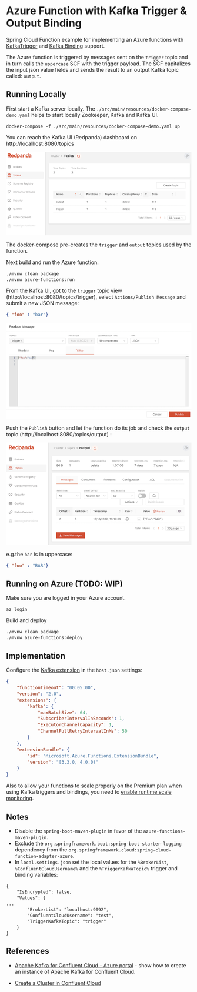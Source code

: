 # Azure Function with Kafka Trigger & Output Binding

Spring Cloud Function example for implementing an Azure functions with [KafkaTrigger](https://learn.microsoft.com/en-us/azure/azure-functions/functions-bindings-kafka-trigger?tabs=in-process%2Cconfluent&pivots=programming-language-java) and [Kafka Binding](https://learn.microsoft.com/en-us/azure/azure-functions/functions-bindings-kafka-output?tabs=in-process%2Cconfluent&pivots=programming-language-java) support.

The Azure function is triggered by messages sent on the `trigger` topic and in turn calls the `uppercase` SCF with the trigger payload. The SCF capitalizes the input json value fields and sends the result to an output Kafka topic called: `output`.

## Running Locally

First start a Kafka server locally. 
The `./src/main/resources/docker-compose-demo.yaml` helps to start locally Zookeeper, Kafka and Kafka UI.

```
docker-compose -f ./src/main/resources/docker-compose-demo.yaml up
```
You can reach the Kafka UI (Redpanda) dashboard on http://localhost:8080/topics

![](./src/main/doc/kafka-ui-topics.png)

The docker-compose pre-creates the `trigger` and `output` topics used by the function.

Next build and run the Azure function:

```
./mvnw clean package
./mvnw azure-functions:run
```

From the Kafka UI, got to the `trigger` topic view (http://localhost:8080/topics/trigger), select `Actions/Publish Message` and submit a new JSON message:
```json
{ "foo" : "bar"}
```

![](./src/main/doc/kafka-publish-message.png)


Push the `Publish` button and let the function do its job and check the `output` topic (http://localhost:8080/topics/output) :

![](./src/main/doc/output-topic.png)

e.g.the `bar` is in uppercase:

```json
{ "foo" : "BAR"}
```



## Running on Azure (TODO: WIP)

Make sure you are logged in your Azure account.
```
az login
```

Build and deploy

```
./mvnw clean package
./mvnw azure-functions:deploy
```

## Implementation

Configure the [Kafka extension](https://learn.microsoft.com/en-us/azure/azure-functions/functions-bindings-kafka?tabs=in-process%2Cportal&pivots=programming-language-java#hostjson-settings) in the `host.json` settings:

```json
{
    "functionTimeout": "00:05:00",
    "version": "2.0",
    "extensions": {
        "kafka": {
            "maxBatchSize": 64,
            "SubscriberIntervalInSeconds": 1,
            "ExecutorChannelCapacity": 1,
            "ChannelFullRetryIntervalInMs": 50
        }
    },
    "extensionBundle": {
        "id": "Microsoft.Azure.Functions.ExtensionBundle",
        "version": "[3.3.0, 4.0.0)"
    }
}
```

Also to allow your functions to scale properly on the Premium plan when using Kafka triggers and bindings, you need to [enable runtime scale monitoring](https://learn.microsoft.com/en-us/azure/azure-functions/functions-bindings-kafka?tabs=in-process%2Cportal&pivots=programming-language-java#enable-runtime-scaling).


## Notes

* Disable the `spring-boot-maven-plugin` in favor of the `azure-functions-maven-plugin`.
* Exclude the `org.springframework.boot:spring-boot-starter-logging` dependency from the `org.springframework.cloud:spring-cloud-function-adapter-azure`.
* In `local.settings.json` set the local values for the `%BrokerList`, `%ConfluentCloudUsername%` and the `%TriggerKafkaTopic%` trigger and binding variables:

```
{
	"IsEncrypted": false,
	"Values": {
...
		"BrokerList": "localhost:9092",
		"ConfluentCloudUsername": "test",
		"TriggerKafkaTopic": "trigger"
	}
}
```

## References

* [Apache Kafka for Confluent Cloud - Azure portal](https://learn.microsoft.com/en-us/azure/partner-solutions/apache-kafka-confluent-cloud/create) - show how to create an instance of Apache Kafka for Confluent Cloud.
- [Create a Cluster in Confluent Cloud](https://docs.confluent.io/cloud/current/clusters/create-cluster.html#create-a-cluster-in-ccloud)